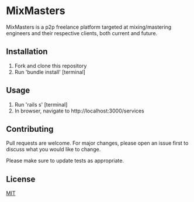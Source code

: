 # MixMasters

MixMasters is a p2p freelance platform targeted at mixing/mastering engineers and their respective clients, both current and future.

## Installation

1. Fork and clone this repository
2. Run 'bundle install' [terminal]

## Usage

1. Run 'rails s' [terminal]
2. In browser, navigate to http://localhost:3000/services

## Contributing
Pull requests are welcome. For major changes, please open an issue first to discuss what you would like to change.

Please make sure to update tests as appropriate.

## License
[MIT](https://choosealicense.com/licenses/mit/)